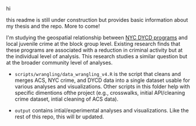 hi

this readme is still under construction but provides basic information about my thesis and the repo. More to come!

I'm studying the geospatial relationship between [NYC DYCD programs](https://www.nyc.gov/site/dycd/about/about-dycd/about-dycd.page) and local juvenile crime at the block group level. Existing research finds that these programs are associated with a reduction in criminal activity but at the individual level of analysis. This research studies a similar question but at the broader community level of analyses.

- `scripts/wrangling/data_wrangling_v4.R` is the script that cleans and merges ACS, NYC crime, and DYCD data into a single dataset usable for various analyses and visualizations. Other scripts in this folder help with specific dimentions ofthe project (e.g., crosswalks, initial API/cleaning crime dataset, intial cleaning of ACS data). 

- `output` contains intial/experimental analyses and visualizations. Like the rest of this repo, this will br updated.


